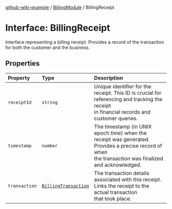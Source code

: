 [github-wiki-example](../wiki/Home) / [BillingModule](../wiki/BillingModule) / BillingReceipt

# Interface: BillingReceipt

Interface representing a billing receipt.
Provides a record of the transaction for both the customer and the business.

## Properties

| Property | Type | Description |
| :------ | :------ | :------ |
| `receiptId` | `string` | Unique identifier for the receipt. This ID is crucial for referencing and tracking the receipt<br />in financial records and customer queries. |
| `timestamp` | `number` | The timestamp (in UNIX epoch time) when the receipt was generated. Provides a precise record of when<br />the transaction was finalized and acknowledged. |
| `transaction` | [`BillingTransaction`](../wiki/BillingModule.Interface.BillingTransaction) | The transaction details associated with this receipt. Links the receipt to the actual transaction<br />that took place. |
